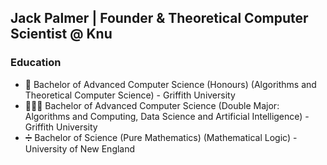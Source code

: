 ## Jack Palmer | Founder & Theoretical Computer Scientist @ Knu

### Education
- 💬 Bachelor of Advanced Computer Science (Honours) (Algorithms and Theoretical Computer Science) - Griffith University
- 👨🏻‍💻 Bachelor of Advanced Computer Science (Double Major: Algorithms and Computing, Data Science and Artificial Intelligence) - Griffith University
- ➗ Bachelor of Science (Pure Mathematics) (Mathematical Logic) - University of New England

